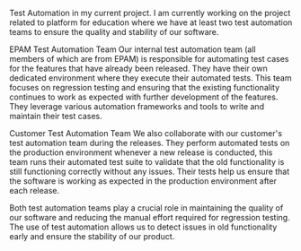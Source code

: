 Test Automation in my current project.
I am currently working on the project related to platform for education where we have at least two test automation teams to ensure the quality and stability of our software.

EPAM Test Automation Team
Our internal test automation team (all members of which are from EPAM) is responsible for automating test cases for the features that have already been released. 
They have their own dedicated environment where they execute their automated tests. This team focuses on regression testing and ensuring that the existing functionality continues to work as expected with further development of the features.
They leverage various automation frameworks and tools to write and maintain their test cases.

Customer Test Automation Team
We also collaborate with our customer's test automation team during the releases. They perform automated tests on the production environment whenever a new release is conducted, this team runs their automated test suite to validate that the old functionality is still functioning correctly without any issues. 
Their tests help us ensure that the software is working as expected in the production environment after each release.

Both test automation teams play a crucial role in maintaining the quality of our software and reducing the manual effort required for regression testing. 
The use of test automation allows us to detect issues in old functionality early and ensure the stability of our product.
